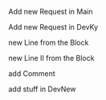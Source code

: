 Add new Request in Main



Add new Request in DevKy


new Line from the Block

new Line II from the Block

add Comment


add stuff in DevNew